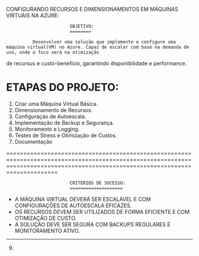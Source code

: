 CONFIGURANDO RECURSOS E DIMENSIONAMENTOS EM MÁQUINAS VIRTUAIS NA AZURE:

                            OBJETIVO:
                            ========

              Desenvolver uma solução que implemente e configure uma máquina virtual(VM) no Azure. Capaz de escalar com base na demanda de uso, onde o foco será na otimização
de recursus e custo-benefício, garantindo disponibilidade e performance.


ETAPAS DO PROJETO:
=================

1. Criar uma Máquina Virtual Básica.
2. Dimensionamento de Recursos.
3. Configuração de Autoescala.
4. Implementação de Backup e Segurança.
5. Monitoramento e Logging.
6. Testes de Stress e Otimização de Custos.
7. Documentação


=================================================================================================================================================================================

                            CRITÉRIOS DE SUCESSO:
                            ====================


  - A MÁQUINA VIRTUAL DEVERÁ SER ESCALÁVEL E COM CONFIGURAÇÕES DE AUTOESCALA EFICAZES.
  - OS RECURSOS DEVEM SER UTILIZADOS DE FORMA EFICIENTE E COM OTIMIZAÇÃO DE CUSTO.
  - A SOLUÇÃO DEVE SER  SEGURA COM BACKUPS REGULARES E MONITORAMENTO ATIVO.


********************************************************************************************************************************************************************************                              
  
9. 
